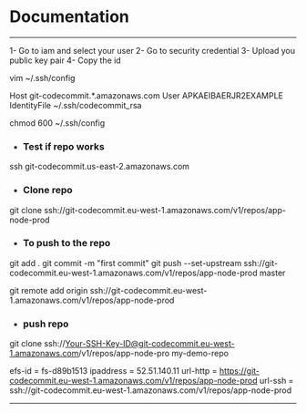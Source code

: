 # __Documentation__
***
1- Go to iam and select your user 
2- Go to security credential
3- Upload you public key pair
4- Copy the id

vim ~/.ssh/config

Host git-codecommit.*.amazonaws.com
  User APKAEIBAERJR2EXAMPLE
  IdentityFile ~/.ssh/codecommit_rsa


chmod 600 ~/.ssh/config

* ###  __Test if repo works__
ssh git-codecommit.us-east-2.amazonaws.com

* ### __Clone repo__
git clone ssh://git-codecommit.eu-west-1.amazonaws.com/v1/repos/app-node-prod
* ### __To push to the repo__

git add .
git commit -m "first commit"
git push --set-upstream ssh://git-codecommit.eu-west-1.amazonaws.com/v1/repos/app-node-prod master

git remote add origin ssh://git-codecommit.eu-west-1.amazonaws.com/v1/repos/app-node-prod

* ### __push repo__
git clone ssh://Your-SSH-Key-ID@git-codecommit.eu-west-1.amazonaws.com/v1/repos/app-node-pro   my-demo-repo

efs-id = fs-d89b1513
ipaddress = 52.51.140.11
url-http = https://git-codecommit.eu-west-1.amazonaws.com/v1/repos/app-node-prod
url-ssh = ssh://git-codecommit.eu-west-1.amazonaws.com/v1/repos/app-node-prod
***

